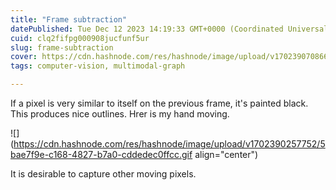 ```yaml
---
title: "Frame subtraction"
datePublished: Tue Dec 12 2023 14:19:33 GMT+0000 (Coordinated Universal Time)
cuid: clq2fifpg000908jucfunf5ur
slug: frame-subtraction
cover: https://cdn.hashnode.com/res/hashnode/image/upload/v1702390708666/495e2944-6023-4bff-b869-2a4991232d1d.jpeg
tags: computer-vision, multimodal-graph

---
```


If a pixel is very similar to itself on the previous frame, it's painted black. This produces nice outlines. Hrer is my hand moving.

![](https://cdn.hashnode.com/res/hashnode/image/upload/v1702390257752/5bae7f9e-c168-4827-b7a0-cddedec0ffcc.gif align="center")

It is desirable to capture other moving pixels.